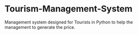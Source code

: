 # Tourism-Management-System
Management system designed for Tourists in Python to help the management to generate the price.
